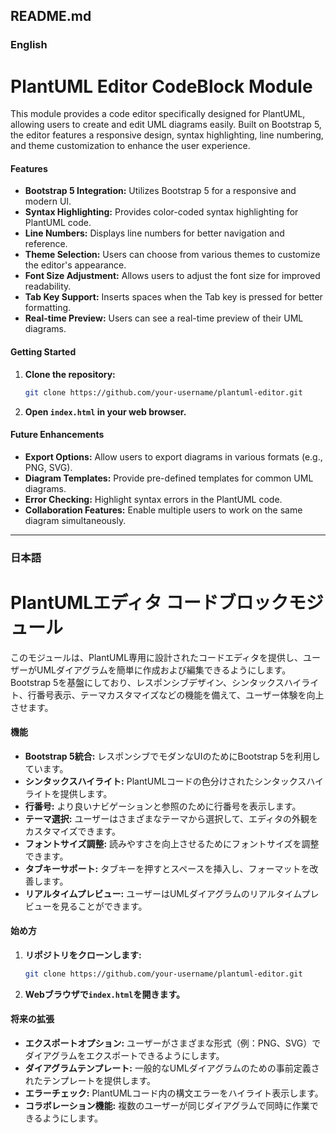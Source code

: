 ## README.md

### English

# PlantUML Editor CodeBlock Module

This module provides a code editor specifically designed for PlantUML, allowing users to create and edit UML diagrams easily. Built on Bootstrap 5, the editor features a responsive design, syntax highlighting, line numbering, and theme customization to enhance the user experience.

#### Features

- **Bootstrap 5 Integration:** Utilizes Bootstrap 5 for a responsive and modern UI.
- **Syntax Highlighting:** Provides color-coded syntax highlighting for PlantUML code.
- **Line Numbers:** Displays line numbers for better navigation and reference.
- **Theme Selection:** Users can choose from various themes to customize the editor's appearance.
- **Font Size Adjustment:** Allows users to adjust the font size for improved readability.
- **Tab Key Support:** Inserts spaces when the Tab key is pressed for better formatting.
- **Real-time Preview:** Users can see a real-time preview of their UML diagrams.

#### Getting Started

1. **Clone the repository:** 
   ```bash
   git clone https://github.com/your-username/plantuml-editor.git
   ```
2. **Open `index.html` in your web browser.**

#### Future Enhancements

- **Export Options:** Allow users to export diagrams in various formats (e.g., PNG, SVG).
- **Diagram Templates:** Provide pre-defined templates for common UML diagrams.
- **Error Checking:** Highlight syntax errors in the PlantUML code.
- **Collaboration Features:** Enable multiple users to work on the same diagram simultaneously.

---

### 日本語

# PlantUMLエディタ コードブロックモジュール

このモジュールは、PlantUML専用に設計されたコードエディタを提供し、ユーザーがUMLダイアグラムを簡単に作成および編集できるようにします。Bootstrap 5を基盤にしており、レスポンシブデザイン、シンタックスハイライト、行番号表示、テーマカスタマイズなどの機能を備えて、ユーザー体験を向上させます。

#### 機能

- **Bootstrap 5統合:** レスポンシブでモダンなUIのためにBootstrap 5を利用しています。
- **シンタックスハイライト:** PlantUMLコードの色分けされたシンタックスハイライトを提供します。
- **行番号:** より良いナビゲーションと参照のために行番号を表示します。
- **テーマ選択:** ユーザーはさまざまなテーマから選択して、エディタの外観をカスタマイズできます。
- **フォントサイズ調整:** 読みやすさを向上させるためにフォントサイズを調整できます。
- **タブキーサポート:** タブキーを押すとスペースを挿入し、フォーマットを改善します。
- **リアルタイムプレビュー:** ユーザーはUMLダイアグラムのリアルタイムプレビューを見ることができます。

#### 始め方

1. **リポジトリをクローンします:** 
   ```bash
   git clone https://github.com/your-username/plantuml-editor.git
   ```
2. **Webブラウザで`index.html`を開きます。**

#### 将来の拡張

- **エクスポートオプション:** ユーザーがさまざまな形式（例：PNG、SVG）でダイアグラムをエクスポートできるようにします。
- **ダイアグラムテンプレート:** 一般的なUMLダイアグラムのための事前定義されたテンプレートを提供します。
- **エラーチェック:** PlantUMLコード内の構文エラーをハイライト表示します。
- **コラボレーション機能:** 複数のユーザーが同じダイアグラムで同時に作業できるようにします。